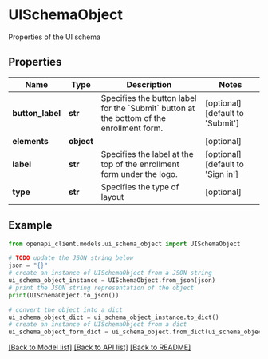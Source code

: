 # UISchemaObject

Properties of the UI schema

## Properties

Name | Type | Description | Notes
------------ | ------------- | ------------- | -------------
**button_label** | **str** | Specifies the button label for the &#x60;Submit&#x60; button at the bottom of the enrollment form. | [optional] [default to 'Submit']
**elements** | **object** |  | [optional] 
**label** | **str** | Specifies the label at the top of the enrollment form under the logo. | [optional] [default to 'Sign in']
**type** | **str** | Specifies the type of layout | [optional] 

## Example

```python
from openapi_client.models.ui_schema_object import UISchemaObject

# TODO update the JSON string below
json = "{}"
# create an instance of UISchemaObject from a JSON string
ui_schema_object_instance = UISchemaObject.from_json(json)
# print the JSON string representation of the object
print(UISchemaObject.to_json())

# convert the object into a dict
ui_schema_object_dict = ui_schema_object_instance.to_dict()
# create an instance of UISchemaObject from a dict
ui_schema_object_form_dict = ui_schema_object.from_dict(ui_schema_object_dict)
```
[[Back to Model list]](../README.md#documentation-for-models) [[Back to API list]](../README.md#documentation-for-api-endpoints) [[Back to README]](../README.md)



